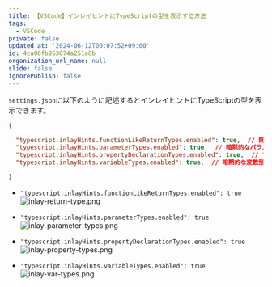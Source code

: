 ```yaml
---
title: 【VSCode】インレイヒントにTypeScriptの型を表示する方法
tags:
  - VSCode
private: false
updated_at: '2024-06-12T00:07:52+09:00'
id: 4ca06fb963074a251a8b
organization_url_name: null
slide: false
ignorePublish: false
---
```

`settings.json`に以下のように記述するとインレイヒントにTypeScriptの型を表示できます。

```jsonc:settings.json
{

  "typescript.inlayHints.functionLikeReturnTypes.enabled": true,  // 関数シグネチャの暗黙的な戻り値の型について、インレイ ヒントを有効にします
  "typescript.inlayHints.parameterTypes.enabled": true,  // 暗黙的なパラメーター型へのインレイ ヒントを有効にします
  "typescript.inlayHints.propertyDeclarationTypes.enabled": true,  // プロパティ宣言の暗黙的な型へのインレイ ヒントを有効にします
  "typescript.inlayHints.variableTypes.enabled": true,  // 暗黙的な変数型のインレイ ヒントを有効にします

}
```

- `"typescript.inlayHints.functionLikeReturnTypes.enabled": true`
![inlay-return-type.png](https://qiita-image-store.s3.ap-northeast-1.amazonaws.com/0/2342443/2d8e7f0f-ee79-c7bd-f629-42f5bbdb3299.png)

- `"typescript.inlayHints.parameterTypes.enabled": true`
![inlay-parameter-types.png](https://qiita-image-store.s3.ap-northeast-1.amazonaws.com/0/2342443/8e0920d1-6c14-a164-8b2d-96d7b8a4e1fd.png)

- `"typescript.inlayHints.propertyDeclarationTypes.enabled": true`
![inlay-property-types.png](https://qiita-image-store.s3.ap-northeast-1.amazonaws.com/0/2342443/ec8ca92d-7983-508f-2aea-de732f4fc025.png)

- `"typescript.inlayHints.variableTypes.enabled": true`
![inlay-var-types.png](https://qiita-image-store.s3.ap-northeast-1.amazonaws.com/0/2342443/9a601fc4-999f-20df-54e8-068ec9888a3e.png)
 
